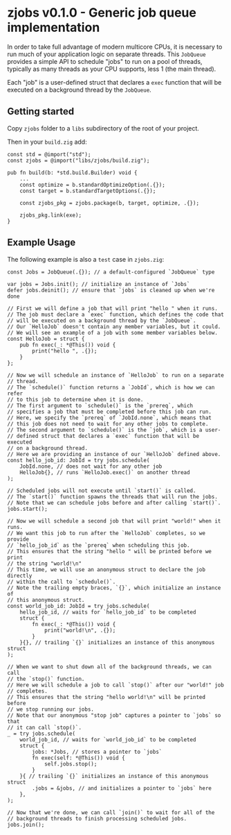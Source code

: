 # zjobs v0.1.0 - Generic job queue implementation

In order to take full advantage of modern multicore CPUs, it is necessary to
run much of your application logic on separate threads.  This `JobQueue`
provides a simple API to schedule "jobs" to run on a pool of threads, typically
as many threads as your CPU supports, less 1 (the main thread).

Each "job" is a user-defined struct that declares a `exec` function that will
be executed on a background thread by the `JobQueue`.

## Getting started

Copy `zjobs` folder to a `libs` subdirectory of the root of your project.

Then in your `build.zig` add:

```zig
const std = @import("std");
const zjobs = @import("libs/zjobs/build.zig");

pub fn build(b: *std.build.Builder) void {
    ...
    const optimize = b.standardOptimizeOption(.{});
    const target = b.standardTargetOptions(.{});

    const zjobs_pkg = zjobs.package(b, target, optimize, .{});

    zjobs_pkg.link(exe);
}
```

## Example Usage

The following example is also a `test` case in `zjobs.zig`:

```zig
const Jobs = JobQueue(.{}); // a default-configured `JobQueue` type

var jobs = Jobs.init(); // initialize an instance of `Jobs`
defer jobs.deinit(); // ensure that `jobs` is cleaned up when we're done

// First we will define a job that will print "hello " when it runs.
// The job must declare a `exec` function, which defines the code that
// will be executed on a background thread by the `JobQueue`.
// Our `HelloJob` doesn't contain any member variables, but it could.
// We will see an example of a job with some member variables below.
const HelloJob = struct {
    pub fn exec(_: *@This()) void {
        print("hello ", .{});
    }
};

// Now we will schedule an instance of `HelloJob` to run on a separate
// thread.
// The `schedule()` function returns a `JobId`, which is how we can refer
// to this job to determine when it is done.
// The first argument to `schedule()` is the `prereq`, which
// specifies a job that must be completed before this job can run.
// Here, we specify the `prereq` of `JobId.none`, which means that
// this job does not need to wait for any other jobs to complete.
// The second argument to `schedule()` is the `job`, which is a user-
// defined struct that declares a `exec` function that will be executed
// on a background thread.
// Here we are providing an instance of our `HelloJob` defined above.
const hello_job_id: JobId = try jobs.schedule(
    JobId.none, // does not wait for any other job
    HelloJob{}, // runs `HelloJob.exec()` on another thread
);

// Scheduled jobs will not execute until `start()` is called.
// The `start()` function spawns the threads that will run the jobs.
// Note that we can schedule jobs before and after calling `start()`.
jobs.start();

// Now we will schedule a second job that will print "world!" when it runs.
// We want this job to run after the `HelloJob` completes, so we provide
// `hello_job_id` as the `prereq` when scheduling this job.
// This ensures that the string "hello " will be printed before we print
// the string "world!\n"
// This time, we will use an anonymous struct to declare the job directly
// within the call to `schedule()`.
// Note the trailing empty braces, `{}`, which initialize an instance of
// this anonymous struct.
const world_job_id: JobId = try jobs.schedule(
    hello_job_id, // waits for `hello_job_id` to be completed
    struct {
        fn exec(_: *@This()) void {
            print("world!\n", .{});
        }
    }{}, // trailing `{}` initializes an instance of this anonymous struct
);

// When we want to shut down all of the background threads, we can call
// the `stop()` function.
// Here we will schedule a job to call `stop()` after our "world!" job
// completes.
// This ensures that the string "hello world!\n" will be printed before
// we stop running our jobs.
// Note that our anonymous "stop job" captures a pointer to `jobs` so that
// it can call `stop()`.
_ = try jobs.schedule(
    world_job_id, // waits for `world_job_id` to be completed
    struct {
        jobs: *Jobs, // stores a pointer to `jobs`
        fn exec(self: *@This()) void {
            self.jobs.stop();
        }
    }{ // trailing `{}` initializes an instance of this anonymous struct
        .jobs = &jobs, // and initializes a pointer to `jobs` here
    },
);

// Now that we're done, we can call `join()` to wait for all of the
// background threads to finish processing scheduled jobs.
jobs.join();
```
